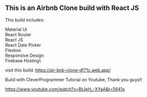 ## This is an Airbnb Clone build with React JS

This build includes:

Material UI\
React Router\
React JS\
React Date Picker\
Flexbox\
Responsive Design\
Firebase Hosting\

visit this build:
https://air-bnb-clone-df71c.web.app/

Build with CleverProgrammer Tutorial on Youtube, Thank you guys!!

https://www.youtube.com/watch?v=BtJeH_-XYaA&t=5641s

